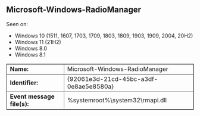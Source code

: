 ## Microsoft-Windows-RadioManager

Seen on:
* Windows 10 (1511, 1607, 1703, 1709, 1803, 1809, 1903, 1909, 2004, 20H2)
* Windows 11 (21H2)
* Windows 8.0
* Windows 8.1

<table border="1" class="docutils">
  <tbody>
    <tr>
      <td><b>Name:</b></td>
      <td>Microsoft-Windows-RadioManager</td>
    </tr>
    <tr>
      <td><b>Identifier:</b></td>
      <td>{92061e3d-21cd-45bc-a3df-0e8ae5e8580a}</td>
    </tr>
    <tr>
      <td><b>Event message file(s):</b></td>
      <td>%systemroot%\system32\rmapi.dll</td>
    </tr>
  </tbody>
</table>

&nbsp;

